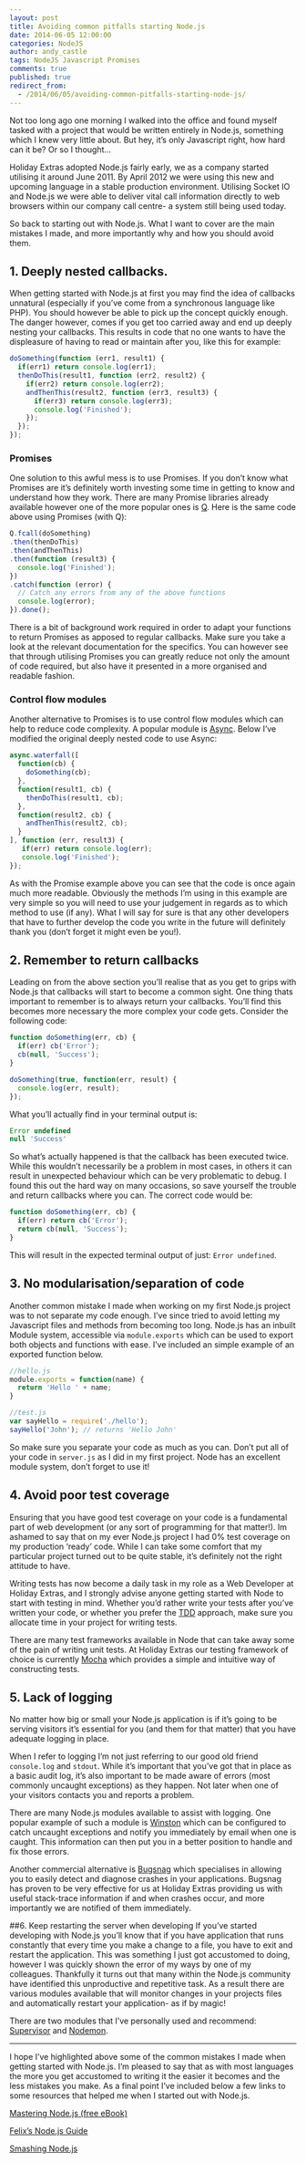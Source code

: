 ```yaml
---
layout: post
title: Avoiding common pitfalls starting Node.js
date: 2014-06-05 12:00:00
categories: NodeJS
author: andy_castle
tags: NodeJS Javascript Promises
comments: true
published: true
redirect_from: 
  - /2014/06/05/avoiding-common-pitfalls-starting-node-js/
---
```


Not too long ago one morning I walked into the office and found myself tasked with a project that would be written entirely in Node.js, something which I knew very little about. But hey, it’s only Javascript right, how hard can it be? Or so I thought…

Holiday Extras adopted Node.js fairly early, we as a company started utilising it around June 2011. By April 2012 we were using this new and upcoming language in a stable production environment. Utilising Socket IO and Node.js we were able to deliver vital call information directly to web browsers within our company call centre- a system still being used today.

So back to starting out with Node.js. What I want to cover are the main mistakes I made, and more importantly why and how you should avoid them.

## 1. Deeply nested callbacks.
When getting started with Node.js at first you may find the idea of callbacks unnatural (especially if you’ve come from a synchronous language like PHP). You should however be able to pick up the concept quickly enough. The danger however, comes if you get too carried away and end up deeply nesting your callbacks. This results in code that no one wants to have the displeasure of having to read or maintain after you, like this for example:

```javascript
doSomething(function (err1, result1) {
  if(err1) return console.log(err1);
  thenDoThis(result1, function (err2, result2) {
    if(err2) return console.log(err2);
    andThenThis(result2, function (err3, result3) {
      if(err3) return console.log(err3);
      console.log('Finished');
    });
  });
});
```

### Promises
One solution to this awful mess is to use Promises. If you don’t know what Promises are it’s definitely worth investing some time in getting to know and understand how they work. There are many Promise libraries already available however one of the more popular ones is [Q](https://github.com/kriskowal/q). Here is the same code above using Promises (with Q):

```javascript
Q.fcall(doSomething)
.then(thenDoThis)
.then(andThenThis)
.then(function (result3) {
  console.log('Finished');
})
.catch(function (error) {
  // Catch any errors from any of the above functions
  console.log(error);
}).done();
```

There is a bit of background work required in order to adapt your functions to return Promises as apposed to regular callbacks. Make sure you take a look at the relevant documentation for the specifics. You can however see that through utilising Promises you can greatly reduce not only the amount of code required, but also have it presented in a more organised and readable fashion.

### Control flow modules
Another alternative to Promises is to use control flow modules which can help to reduce code complexity. A popular module is [Async](https://github.com/caolan/async). Below I’ve modified the original deeply nested code to use Async:

```javascript
async.waterfall([
  function(cb) {
    doSomething(cb);
  },
  function(result1, cb) {
    thenDoThis(result1, cb);
  },
  function(result2, cb) {
    andThenThis(result2, cb);
  }
], function (err, result3) {
   if(err) return console.log(err);
   console.log('Finished');
});
```

As with the Promise example above you can see that the code is once again much more readable. Obviously the methods I’m using in this example are very simple so you will need to use your judgement in regards as to which method to use (if any). What I will say for sure is that any other developers that have to further develop the code you write in the future will definitely thank you (don’t forget it might even be you!).

## 2. Remember to return callbacks
Leading on from the above section you’ll realise that as you get to grips with Node.js that callbacks will start to become a common sight. One thing thats important to remember is to always return your callbacks. You’ll find this becomes more necessary the more complex your code gets. Consider the following code:

```javascript
function doSomething(err, cb) {
  if(err) cb('Error');
  cb(null, 'Success');
}

doSomething(true, function(err, result) {
  console.log(err, result);
});
```

What you’ll actually find in your terminal output is:

```javascript
Error undefined
null 'Success'
```

So what’s actually happened is that the callback has been executed twice. While this wouldn’t necessarily be a problem in most cases, in others it can result in unexpected behaviour which can be very problematic to debug. I found this out the hard way on many occasions, so save yourself the trouble and return callbacks where you can. The correct code would be:

```javascript
function doSomething(err, cb) {
  if(err) return cb('Error');
  return cb(null, 'Success');
}
```

This will result in the expected terminal output of just: `Error undefined`.

## 3. No modularisation/separation of code
Another common mistake I made when working on my first Node.js project was to not separate my code enough. I’ve since tried to avoid letting my Javascript files and methods from becoming too long. Node.js has an inbuilt Module system, accessible via `module.exports` which can be used to export both objects and functions with ease. I’ve included an simple example of an exported function below.


```javascript
//hello.js
module.exports = function(name) {
  return 'Hello ' + name;
}
```

```javascript
//test.js
var sayHello = require('./hello');
sayHello('John'); // returns 'Hello John'
```

So make sure you separate your code as much as you can. Don’t put all of your code in `server.js` as I did in my first project. Node has an excellent module system, don’t forget to use it!


## 4. Avoid poor test coverage
Ensuring that you have good test coverage on your code is a fundamental part of web development (or any sort of programming for that matter!). Im ashamed to say that on my ever Node.js project I had 0% test coverage on my production ‘ready’ code. While I can take some comfort that my particular project turned out to be quite stable, it’s definitely not the right attitude to have.

Writing tests has now become a daily task in my role as a Web Developer at Holiday Extras, and I strongly advise anyone getting started with Node to start with testing in mind. Whether you’d rather write your tests after you’ve written your code, or whether you prefer the [TDD](http://en.wikipedia.org/wiki/Test-driven_development) approach, make sure you allocate time in your project for writing tests.

There are many test frameworks available in Node that can take away some of the pain of writing unit tests. At Holiday Extras our testing framework of choice is currently [Mocha](Mochahttp://mochajs.org/) which provides a simple and intuitive way of constructing tests.

## 5. Lack of logging
No matter how big or small your Node.js application is if it’s going to be serving visitors it’s essential for you (and them for that matter) that you have adequate logging in place.

When I refer to logging I’m not just referring to our good old friend `console.log` and `stdout`. While it’s important that you’ve got that in place as a basic audit log, it’s also important to be made aware of errors (most commonly uncaught exceptions) as they happen. Not later when one of your visitors contacts you and reports a problem.

There are many Node.js modules available to assist with logging. One popular example of such a module is [Winston](https://github.com/flatiron/winston) which can be configured to catch uncaught exceptions and notify you immediately by email when one is caught. This information can then put you in a better position to handle and fix those errors.

Another commercial alternative is [Bugsnag](https://bugsnag.com) which specialises in allowing you to easily detect and diagnose crashes in your applications. Bugsnag has proven to be very effective for us at Holiday Extras providing us with useful stack-trace information if and when crashes occur, and more importantly we are notified of them immediately.

##6. Keep restarting the server when developing
If you’ve started developing with Node.js you’ll know that if you have application that runs constantly that every time you make a change to a file, you have to exit and restart the application. This was something I just got accustomed to doing, however I was quickly shown the error of my ways by one of my colleagues. Thankfully it turns out that many within the Node.js community have identified this unproductive and repetitive task. As a result there are various modules available that will monitor changes in your projects files and automatically restart your application- as if by magic!

There are two modules that I’ve personally used and recommend: [Supervisor](https://github.com/isaacs/node-supervisor) and [Nodemon](http://nodemon.io/).

- - -

I hope I’ve highlighted above some of the common mistakes I made when getting started with Node.js. I’m pleased to say that as with most languages the more you get accustomed to writing it the easier it becomes and the less mistakes you make. As a final point I’ve included below a few links to some resources that helped me when I started out with Node.js.

[Mastering Node.js (free eBook)](https://github.com/tj/masteringnode)

[Felix’s Node.js Guide](http://nodeguide.com/)

[Smashing Node.js](http://smashingnode.com/)